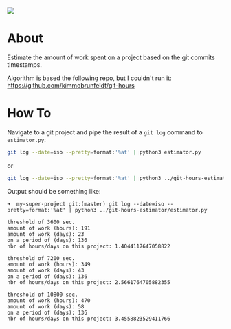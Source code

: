 <a href="https://paypal.me/benckx/2">
<img src="https://img.shields.io/badge/Donate-PayPal-green.svg"/>
</a>

# About 

Estimate the amount of work spent on a project based on the git commits timestamps.

Algorithm is based the following repo, but I couldn't run it: https://github.com/kimmobrunfeldt/git-hours

# How To

Navigate to a git project and pipe the result of a `git log` command to `estimator.py`:
```bash
git log --date=iso --pretty=format:'%at' | python3 estimator.py
```
or
```bash
git log --date=iso --pretty=format:'%at' | python3 ../git-hours-estimator/estimator.py
```

Output should be something like:
```
➜  my-super-project git:(master) git log --date=iso --pretty=format:'%at' | python3 ../git-hours-estimator/estimator.py

threshold of 3600 sec.
amount of work (hours): 191
amount of work (days): 23
on a period of (days): 136
nbr of hours/days on this project: 1.4044117647058822

threshold of 7200 sec.
amount of work (hours): 349
amount of work (days): 43
on a period of (days): 136
nbr of hours/days on this project: 2.5661764705882355

threshold of 10800 sec.
amount of work (hours): 470
amount of work (days): 58
on a period of (days): 136
nbr of hours/days on this project: 3.4558823529411766
```
